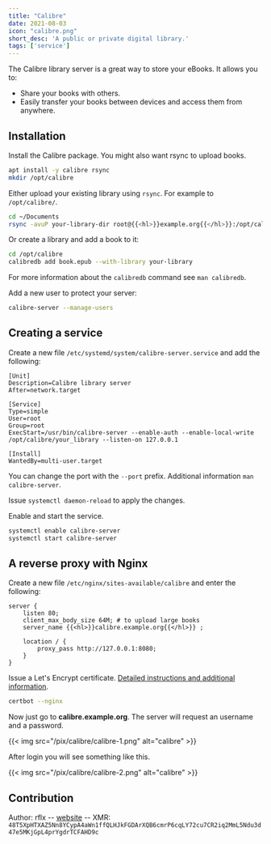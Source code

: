 ```yaml
---
title: "Calibre"
date: 2021-08-03
icon: "calibre.png"
short_desc: 'A public or private digital library.'
tags: ['service']
---
```


The Calibre library server is a great way to store your eBooks. It
allows you to:

-   Share your books with others.
-   Easily transfer your books between devices and access them from
    anywhere.

## Installation

Install the Calibre package. You might also want rsync to upload books.

```sh
apt install -y calibre rsync
mkdir /opt/calibre
```

Either upload your existing library using `rsync`. For example to
`/opt/calibre/`.

```sh
cd ~/Documents
rsync -avuP your-library-dir root@{{<hl>}}example.org{{</hl>}}:/opt/calibre/
```

Or create a library and add a book to it:

```sh
cd /opt/calibre
calibredb add book.epub --with-library your-library
```

For more information about the `calibredb` command see `man calibredb`.

Add a new user to protect your server:

```sh
calibre-server --manage-users
```

## Creating a service

Create a new file `/etc/systemd/system/calibre-server.service` and add
the following:

```systemd
[Unit]
Description=Calibre library server
After=network.target

[Service]
Type=simple
User=root
Group=root
ExecStart=/usr/bin/calibre-server --enable-auth --enable-local-write /opt/calibre/your_library --listen-on 127.0.0.1

[Install]
WantedBy=multi-user.target
```

You can change the port with the `--port` prefix. Additional information
`man calibre-server`.

Issue `systemctl daemon-reload` to apply the changes.

Enable and start the service.

```sh
systemctl enable calibre-server
systemctl start calibre-server
```

## A reverse proxy with Nginx

Create a new file `/etc/nginx/sites-available/calibre` and enter the
following:

```nginx
server {
    listen 80;
    client_max_body_size 64M; # to upload large books
    server_name {{<hl>}}calibre.example.org{{</hl>}} ;

    location / {
        proxy_pass http://127.0.0.1:8080;
    }
}
```

Issue a Let\'s Encrypt certificate. [Detailed instructions and additional information](/certbot).

```sh
certbot --nginx
```

Now just go to **calibre.example.org**. The server will request an
username and a password.

{{< img src="/pix/calibre/calibre-1.png" alt="calibre" >}}


After login you will see something like this.

{{< img src="/pix/calibre/calibre-2.png" alt="calibre" >}}

## Contribution

Author: rflx -- [website](https://rflx.xyz) \-- XMR:
`48T5XpHTXAZ5Nn8YCypA4aWn1ffQLHJkFGDArXQB6cmrP6cqLY72cu7CR2iq2MmL5Ndu3d47e5MKjGpL4prYgdrTCFAHD9c`
